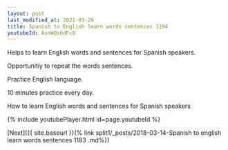 ```yaml
---
layout: post
last_modified_at: 2021-03-29
title: Spanish to English learn words sentences 1194 
youtubeId: AsnWQs6dFc8
---
```

 
 
Helps to learn English words and sentences for Spanish speakers.

Opportunitiy to repeat the words sentences. 

Practice English language. 
 
10 minutes practice every day. 
 
How to learn English words and sentences for Spanish speakers 
 
{% include youtubePlayer.html id=page.youtubeId %}
 
 
[Next]({{ site.baseurl }}{% link  split1/_posts/2018-03-14-Spanish to english learn words sentences 1183 .md%})
 
